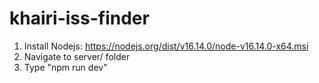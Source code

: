 # khairi-iss-finder
 
1. Install Nodejs: https://nodejs.org/dist/v16.14.0/node-v16.14.0-x64.msi
2. Navigate to server/ folder
3. Type "npm run dev"
